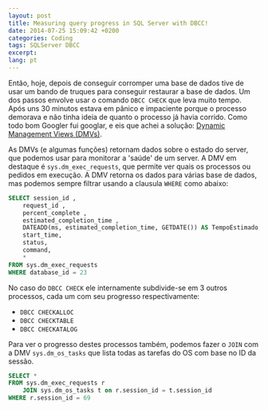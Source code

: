 ```yaml
---
layout: post
title: Measuring query progress in SQL Server with DBCC!
date: 2014-07-25 15:09:42 +0200
categories: Coding
tags: SQLServer DBCC
excerpt:
lang: pt
---
```


Então, hoje, depois de conseguir corromper uma base de dados tive de usar um
bando de truques para conseguir restaurar a base de dados. Um dos passos envolve
usar o comando `DBCC CHECK` que leva muito tempo. Após uns 30 minutos estava em
pânico e impaciente porque o processo demorava e não tinha ideia de quanto o
processo já havia corrido. Como todo bom Googler fui googlar, e eis que achei a
solução: [Dynamic Management Views (DMVs)](http://msdn.microsoft.com/en-us/library/ms188754.aspx).

As DMVs (e algumas funções) retornam dados sobre o estado do server, que podemos
usar para monitorar a 'saúde' de um server. A DMV em destaque é `sys.dm_exec_requests`,
que permite ver quais os processos ou pedidos em execução. A DMV retorna os dados
para várias base de dados, mas podemos sempre filtrar usando a clausula `WHERE`
como abaixo:

```sql
SELECT session_id ,
    request_id ,
    percent_complete ,
    estimated_completion_time ,
    DATEADD(ms, estimated_completion_time, GETDATE()) AS TempoEstimado,
    start_time,
    status,
    command,
    *
FROM sys.dm_exec_requests
WHERE database_id = 23
```

No caso do `DBCC CHECK` ele internamente subdivide-se em 3 outros processos,
cada um com seu progresso respectivamente:

- `DBCC CHECKALLOC`
- `DBCC CHECKTABLE`
- `DBCC CHECKATALOG`

Para ver o progresso destes processos também, podemos fazer o `JOIN` com a DMV
`sys.dm_os_tasks` que lista todas as tarefas do OS com base no ID da sessão.

```sql
SELECT *
FROM sys.dm_exec_requests r
    JOIN sys.dm_os_tasks t on r.session_id = t.session_id
WHERE r.session_id = 69
```
